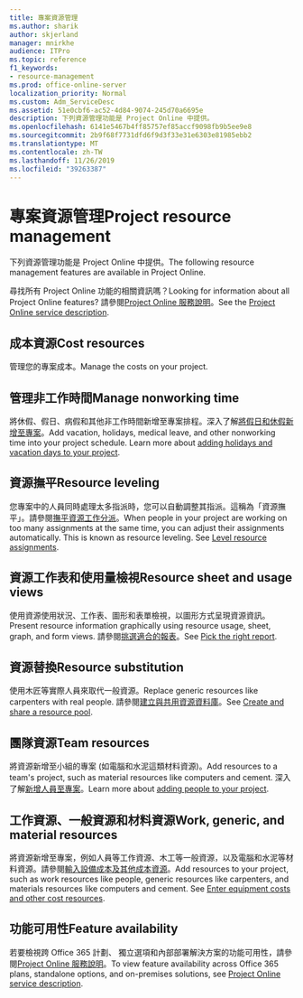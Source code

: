 ```yaml
---
title: 專案資源管理
ms.author: sharik
author: skjerland
manager: mnirkhe
audience: ITPro
ms.topic: reference
f1_keywords:
- resource-management
ms.prod: office-online-server
localization_priority: Normal
ms.custom: Adm_ServiceDesc
ms.assetid: 51e0cbf6-ac52-4d84-9074-245d70a6695e
description: 下列資源管理功能是 Project Online 中提供。
ms.openlocfilehash: 6141e5467b4ff85757ef85accf9098fb9b5ee9e8
ms.sourcegitcommit: 2b9f68f7731dfd6f9d3f33e31e6303e81985ebb2
ms.translationtype: MT
ms.contentlocale: zh-TW
ms.lasthandoff: 11/26/2019
ms.locfileid: "39263387"
---
```

# <a name="project-resource-management"></a><span data-ttu-id="a1e07-103">專案資源管理</span><span class="sxs-lookup"><span data-stu-id="a1e07-103">Project resource management</span></span>

<span data-ttu-id="a1e07-104">下列資源管理功能是 Project Online 中提供。</span><span class="sxs-lookup"><span data-stu-id="a1e07-104">The following resource management features are available in Project Online.</span></span>
  
<span data-ttu-id="a1e07-105">尋找所有 Project Online 功能的相關資訊嗎？</span><span class="sxs-lookup"><span data-stu-id="a1e07-105">Looking for information about all Project Online features?</span></span> <span data-ttu-id="a1e07-106">請參閱[Project Online 服務說明](project-online-service-description.md)。</span><span class="sxs-lookup"><span data-stu-id="a1e07-106">See the [Project Online service description](project-online-service-description.md).</span></span>
  
## <a name="cost-resources"></a><span data-ttu-id="a1e07-107">成本資源</span><span class="sxs-lookup"><span data-stu-id="a1e07-107">Cost resources</span></span>

<span data-ttu-id="a1e07-108">管理您的專案成本。</span><span class="sxs-lookup"><span data-stu-id="a1e07-108">Manage the costs on your project.</span></span>
  
## <a name="manage-nonworking-time"></a><span data-ttu-id="a1e07-109">管理非工作時間</span><span class="sxs-lookup"><span data-stu-id="a1e07-109">Manage nonworking time</span></span>

<span data-ttu-id="a1e07-p102">將休假、假日、病假和其他非工作時間新增至專案排程。深入了解[將假日和休假新增至專案](https://go.microsoft.com/fwlink/p/?LinkId=271337)。</span><span class="sxs-lookup"><span data-stu-id="a1e07-p102">Add vacation, holidays, medical leave, and other nonworking time into your project schedule. Learn more about [adding holidays and vacation days to your project](https://go.microsoft.com/fwlink/p/?LinkId=271337).</span></span>
  
## <a name="resource-leveling"></a><span data-ttu-id="a1e07-112">資源撫平</span><span class="sxs-lookup"><span data-stu-id="a1e07-112">Resource leveling</span></span>

<span data-ttu-id="a1e07-p103">您專案中的人員同時處理太多指派時，您可以自動調整其指派。這稱為「資源撫平」。請參閱[撫平資源工作分派](https://go.microsoft.com/fwlink/p/?LinkId=271348)。</span><span class="sxs-lookup"><span data-stu-id="a1e07-p103">When people in your project are working on too many assignments at the same time, you can adjust their assignments automatically. This is known as resource leveling. See [Level resource assignments](https://go.microsoft.com/fwlink/p/?LinkId=271348).</span></span>
  
## <a name="resource-sheet-and-usage-views"></a><span data-ttu-id="a1e07-116">資源工作表和使用量檢視</span><span class="sxs-lookup"><span data-stu-id="a1e07-116">Resource sheet and usage views</span></span>

<span data-ttu-id="a1e07-117">使用資源使用狀況、工作表、圖形和表單檢視，以圖形方式呈現資源資訊。</span><span class="sxs-lookup"><span data-stu-id="a1e07-117">Present resource information graphically using resource usage, sheet, graph, and form views.</span></span> <span data-ttu-id="a1e07-118">請參閱[挑選適合的報表](https://go.microsoft.com/fwlink/?LinkId=402920)。</span><span class="sxs-lookup"><span data-stu-id="a1e07-118">See [Pick the right report](https://go.microsoft.com/fwlink/?LinkId=402920).</span></span>
  
## <a name="resource-substitution"></a><span data-ttu-id="a1e07-119">資源替換</span><span class="sxs-lookup"><span data-stu-id="a1e07-119">Resource substitution</span></span>

<span data-ttu-id="a1e07-120">使用木匠等實際人員來取代一般資源。</span><span class="sxs-lookup"><span data-stu-id="a1e07-120">Replace generic resources like carpenters with real people.</span></span> <span data-ttu-id="a1e07-121">請參閱[建立與共用資源資料庫](https://go.microsoft.com/fwlink/?LinkId=402921)。</span><span class="sxs-lookup"><span data-stu-id="a1e07-121">See [Create and share a resource pool](https://go.microsoft.com/fwlink/?LinkId=402921).</span></span>
  
## <a name="team-resources"></a><span data-ttu-id="a1e07-122">團隊資源</span><span class="sxs-lookup"><span data-stu-id="a1e07-122">Team resources</span></span>

<span data-ttu-id="a1e07-123">將資源新增至小組的專案 (如電腦和水泥這類材料資源)。</span><span class="sxs-lookup"><span data-stu-id="a1e07-123">Add resources to a team's project, such as material resources like computers and cement.</span></span> <span data-ttu-id="a1e07-124">深入了解[新增人員至專案](https://go.microsoft.com/fwlink/p/?LinkId=271347)。</span><span class="sxs-lookup"><span data-stu-id="a1e07-124">Learn more about [adding people to your project](https://go.microsoft.com/fwlink/p/?LinkId=271347).</span></span>
  
## <a name="work-generic-and-material-resources"></a><span data-ttu-id="a1e07-125">工作資源、一般資源和材料資源</span><span class="sxs-lookup"><span data-stu-id="a1e07-125">Work, generic, and material resources</span></span>

<span data-ttu-id="a1e07-p107">將資源新增至專案，例如人員等工作資源、木工等一般資源，以及電腦和水泥等材料資源。請參閱[輸入設備成本及其他成本資源](https://go.microsoft.com/fwlink/?LinkId=402922)。</span><span class="sxs-lookup"><span data-stu-id="a1e07-p107">Add resources to your project, such as work resources like people, generic resources like carpenters, and materials resources like computers and cement. See [Enter equipment costs and other cost resources](https://go.microsoft.com/fwlink/?LinkId=402922).</span></span>
  
## <a name="feature-availability"></a><span data-ttu-id="a1e07-128">功能可用性</span><span class="sxs-lookup"><span data-stu-id="a1e07-128">Feature availability</span></span>

<span data-ttu-id="a1e07-129">若要檢視跨 Office 365 計劃、 獨立選項和內部部署解決方案的功能可用性，請參閱[Project Online 服務說明](project-online-service-description.md)。</span><span class="sxs-lookup"><span data-stu-id="a1e07-129">To view feature availability across Office 365 plans, standalone options, and on-premises solutions, see [Project Online service description](project-online-service-description.md).</span></span>
  

